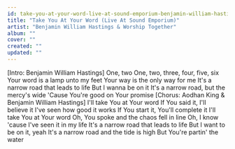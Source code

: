 ```yaml
---
id: take-you-at-your-word-live-at-sound-emporium-benjamin-william-hastings-worship-together
title: "Take You At Your Word (Live At Sound Emporium)"
artist: "Benjamin William Hastings & Worship Together"
album: ""
cover: ""
created: ""
updated: ""
---
```


[Intro: Benjamin William Hastings]
One, two
One, two, three, four, five, six
Your word is a lamp unto my feet
Your way is the only way for me
It's a narrow road that leads to life
But I wanna be on it
It's a narrow road, but the mercy's wide
'Cause You're good on Your promise
[Chorus: Aodhan King & Benjamin William Hastings]
I'll take You at Your word
If You said it, I'll believe it
I've seen how good it works
If You start it, You'll complete it
I'll take You at Your word
Oh, You spoke and the chaos fell in line
Oh, I know 'cause I've seen it in my life
It's a narrow road that leads to life
But I want to be on it, yeah
It's a narrow road and the tide is high
But You're partin' the water